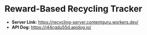 # Reward-Based Recycling Tracker

- **Server Link:** <https://recycling-server.contentguru.workers.dev/>
- **API Dog:** <https://j44cgdu55d.apidog.io/>

